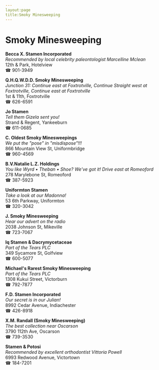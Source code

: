 ```yaml
---
layout:page
title:Smoky Minesweeping
---
```

# Smoky Minesweeping

**Becca X. Stamen Incorporated**  
_Recommended by local celebrity paleontologist Marcelline Mclean_  
12th & Park, Hotelview  
☎ 901-3949



**Q.H.Q.W.D.D. Smoky Minesweeping**  
_Junction 31: Continue east at Foxtrotville, Continue Straight west at Foxtrotville, Continue east at Foxtrotville_  
1st & 11th, Foxtrotville  
☎ 626-6591



**Jo Stamen**  
_Tell them Gizela sent you!_  
Strand & Regent, Yankeeburn  
☎ 611-0685



**C. Oldest Smoky Minesweepings**  
_We put the "pose" in "misdispose"!!!_  
866 Mountain View St, Uniformbridge  
☎ 960-4569



**B.V.Natalie L.Z. Holdings**  
_You like Wyrd • Theban • Shoe? We've got it! 
Drive east at Romeoford_  
278 Marylebone St, Romeoford  
☎ 387-5923



**Uniformton Stamen**  
_Take a look at our Madonna!_  
53 6th Parkway, Uniformton  
☎ 320-3042



**J. Smoky Minesweeping**  
_Hear our advert on the radio_  
2038 Johnson St, Mikeville  
☎ 723-7067



**Iq Stamen & Dacrymycetaceae**  
_Part of the Tears PLC_  
349 Sycamore St, Golfview  
☎ 600-5077



**Michael's Rarest Smoky Minesweeping**  
_Part of the Tears PLC_  
1308 Kukui Street, Victorburn  
☎ 792-7877



**F.D. Stamen Incorporated**  
_Our secret is in our Julian!_  
8992 Cedar Avenue, Indiachester  
☎ 426-8918



**X.M. Randall (Smoky Minesweeping)**  
_The best collection near Oscarson_  
3790 112th Ave, Oscarson  
☎ 739-3530



**Stamen & Potosi**  
_Recommended by excellent orthodontist Vittoria Powell_  
6993 Redwood Avenue, Victortown  
☎ 184-7201



